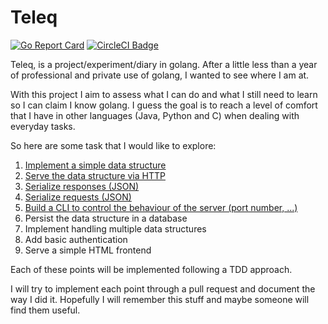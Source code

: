 # Teleq

[![Go Report Card](https://goreportcard.com/badge/github.com/riccardomc/teleq)](https://goreportcard.com/report/github.com/riccardomc/teleq)
[![CircleCI Badge](https://circleci.com/gh/riccardomc/teleq/tree/master.png?style=shield)](https://circleci.com/gh/riccardomc/teleq/tree/master)

Teleq, is a project/experiment/diary in golang. After a little less than a year
of professional and private use of golang, I wanted to see where I am at.

With this project I aim to assess what I can do and what I still need to learn
so I can claim I know golang. I guess the goal is to reach a level of comfort
that I have in other languages (Java, Python and C) when dealing with everyday
tasks.

So here are some task that I would like to explore:

1. [Implement a simple data structure](https://github.com/riccardomc/teleq/pull/1)
2. [Serve the data structure via HTTP](https://github.com/riccardomc/teleq/pull/2)
3. [Serialize responses (JSON)](https://github.com/riccardomc/teleq/pull/3)
4. [Serialize requests (JSON)](https://github.com/riccardomc/teleq/pull/4)
5. [Build a CLI to control the behaviour of the server (port number, ...)](https://github.com/riccardomc/teleq/pull/5)
6. Persist the data structure in a database
7. Implement handling multiple data structures
8. Add basic authentication
9. Serve a simple HTML frontend

Each of these points will be implemented following a TDD approach.

I will try to implement each point through a pull request and document the way
I did it. Hopefully I will remember this stuff and maybe someone will find them
useful.
